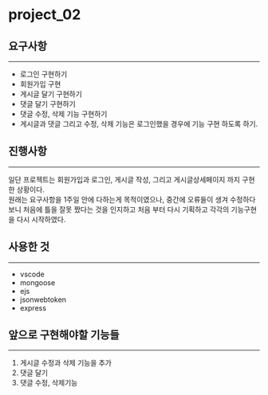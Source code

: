 # project_02


## 요구사항
___
* 로그인 구현하기
* 회원가입 구현
* 게시글 달기 구현하기
* 댓글 달기 구현하기
* 댓글 수정, 삭제 기능 구현하기
* 게시글과 댓글 그리고 수정, 삭제 기능은 로그인했을 경우에 기능 구현 하도록 하기.

## 진행사항
___
일단 프로젝트는 회원가입과 로그인, 게시글 작성, 그리고 게시글상세페이지 까지 구현한 상황이다.<br/>
원래는 요구사항을 1주일 안에 다하는게 목적이였으나, 중간에 오류들이 생겨 수정하다보니 처음에 틀을 잘못 짰다는 것을 인지하고
처음 부터 다시 기획하고 각각의 기능구현을 다시 시작하였다.

## 사용한 것
___
* vscode
* mongoose
* ejs
* jsonwebtoken
* express

## 앞으로 구현해야할 기능들
___
1. 게시글 수정과 삭제 기능을 추가
2. 댓글 달기
3. 댓글 수정, 삭제기능 
